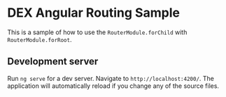 # DEX Angular Routing Sample

This is a sample of how to use the `RouterModule.forChild` with `RouterModule.forRoot`.

## Development server

Run `ng serve` for a dev server. Navigate to `http://localhost:4200/`. The application will automatically reload if you change any of the source files.
